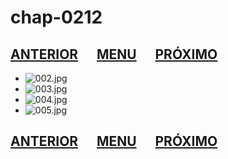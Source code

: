 # chap-0212
## [ANTERIOR](/chap-0211/readme.md)&nbsp;&nbsp;&nbsp;&nbsp;&nbsp;&nbsp;[MENU](/readme.md)&nbsp;&nbsp;&nbsp;&nbsp;&nbsp;&nbsp;[PRÓXIMO](/chap-0213/readme.md)
 - ![002.jpg](002.jpg)
- ![003.jpg](003.jpg)
- ![004.jpg](004.jpg)
- ![005.jpg](005.jpg)
## [ANTERIOR](/chap-0211/readme.md)&nbsp;&nbsp;&nbsp;&nbsp;&nbsp;&nbsp;[MENU](/readme.md)&nbsp;&nbsp;&nbsp;&nbsp;&nbsp;&nbsp;[PRÓXIMO](/chap-0213/readme.md)
